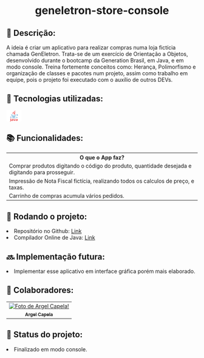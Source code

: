 <!--<div id="portfolio-slideshow-items" class="hide-on-portfolio" visibility="0">

</div>
-->

<div class="hide-on-portfolio">
<h1 align="center"> geneletron-store-console </h1>

## :memo: Descrição:
A ideia é criar um aplicativo para realizar compras numa loja fictícia chamada GenEletron. Trata-se de um exercício de Orientação a Objetos,  desenvolvido durante o bootcamp da Generation Brasil, em Java, e em modo console. Treina fortemente conceitos como: Herança, Polimorfismo e organização de classes e pacotes num projeto, assim como trabalho em equipe, pois o projeto foi executado com o auxílio de outros DEVs.
</div>

<div class="row">

## :wrench: Tecnologias utilizadas:<br>
<div style="display: inline_block">
    <img align="center" alt="gel-Js" height="30" width="40" src="https://raw.githubusercontent.com/devicons/devicon/master/icons/java/java-original-wordmark.svg">

</div>

<div class="row">
    
## :books: Funcionalidades:<br>
<table class="special-border">
<tr>
<th colspan="2">O que o App faz?</th>
</tr>
<tr>
    <td colspan="2">Comprar produtos digitando o código do produto, quantidade desejada e digitando para prosseguir.</td>
</tr>
<tr>
    <td colspan="2">Impressão de Nota Fiscal fictícia, realizando todos os calculos de preço, e taxas.</td>
</tr>
<tr>
    <td colspan="2">Carrinho de compras acumula vários pedidos.</td>
</tr>
</table>
    
</div>

<div class="row">

## :rocket: Rodando o projeto:<br>
    
<li>Repositório no Github: <a href="https://github.com/argelcapela/geneletron-store">Link</a></li>
<li>Compilador Online de Java: <a href="https://www.online-java.com/GsOW3Eahi6">Link</a></li>
 
</div>
<div class="row">

## :soon: Implementação futura:<br>
    
<li>Implementar esse aplicativo em interface gráfica porém mais elaborado.</li>
    
</div>
<div class="row">
    

## :handshake: Colaboradores:<br>
<table>
  <tr>
    <td align="center">
      <a href="http://github.com/argelcapela">
        <img src="https://avatars.githubusercontent.com/u/79276276?s=400&u=055b803f4708d59eaf50208ba601f85844125757&v=4" width="100px;" alt="Foto de Argel Capela!"/><br>
        <sub>
          <b>Argel Capela</b>
        </sub>
      </a>
    </td>
  </tr>
</table>
</div>
<div class="row">
    
## :dart: Status do projeto:<br>

<li>Finalizado em modo console.</li>
    
</div>
<br>

